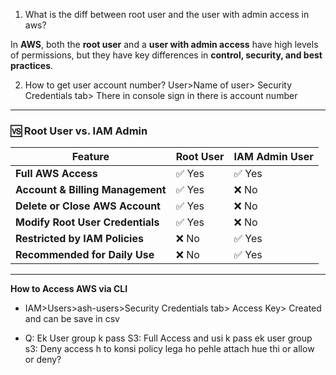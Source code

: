 1. What is the diff between root user and the user with admin access in aws?

In **AWS**, both the **root user** and a **user with admin access** have high levels of permissions, but they have key differences in **control, security, and best practices**.  

2. How to get user account number?
User>Name of user> Security Credentials tab> There in console sign in there is account number
---
### **🆚 Root User vs. IAM Admin**
| Feature | Root User | IAM Admin User |
|---------|----------|---------------|
| **Full AWS Access** | ✅ Yes | ✅ Yes |
| **Account & Billing Management** | ✅ Yes | ❌ No |
| **Delete or Close AWS Account** | ✅ Yes | ❌ No |
| **Modify Root User Credentials** | ✅ Yes | ❌ No |
| **Restricted by IAM Policies** | ❌ No | ✅ Yes |
| **Recommended for Daily Use** | ❌ No | ✅ Yes |

---

**How to Access AWS via CLI**
- IAM>Users>ash-users>Security Credentials tab> Access Key> Created and can be save in csv


- Q: Ek User group k pass S3: Full Access and usi k pass ek user group s3: Deny access h
to konsi policy lega ho pehle attach hue thi or allow or deny?
